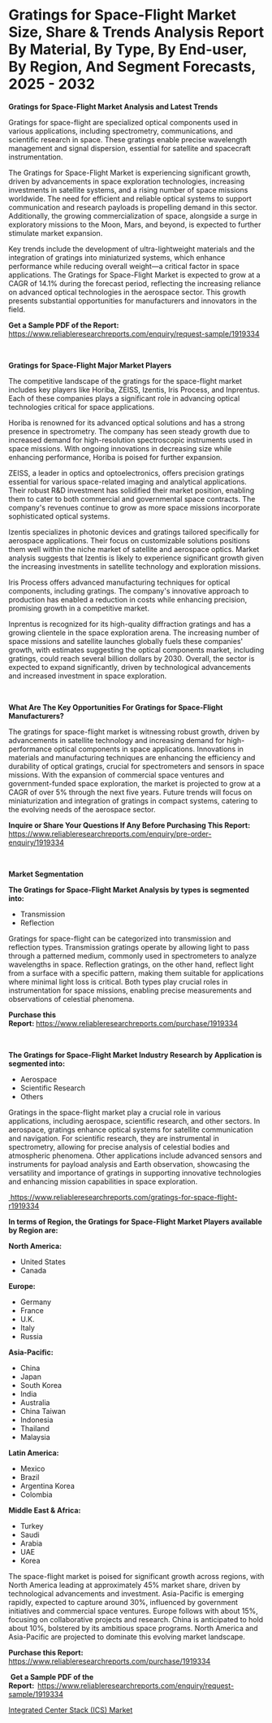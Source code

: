 <p><h1>Gratings for Space-Flight Market Size, Share & Trends Analysis Report By Material, By Type, By End-user, By Region, And Segment Forecasts, 2025 - 2032</h1></p><p><strong>Gratings for Space-Flight Market Analysis and Latest Trends</strong></p>
<p><p>Gratings for space-flight are specialized optical components used in various applications, including spectrometry, communications, and scientific research in space. These gratings enable precise wavelength management and signal dispersion, essential for satellite and spacecraft instrumentation.</p><p>The Gratings for Space-Flight Market is experiencing significant growth, driven by advancements in space exploration technologies, increasing investments in satellite systems, and a rising number of space missions worldwide. The need for efficient and reliable optical systems to support communication and research payloads is propelling demand in this sector. Additionally, the growing commercialization of space, alongside a surge in exploratory missions to the Moon, Mars, and beyond, is expected to further stimulate market expansion.</p><p>Key trends include the development of ultra-lightweight materials and the integration of gratings into miniaturized systems, which enhance performance while reducing overall weight—a critical factor in space applications. The Gratings for Space-Flight Market is expected to grow at a CAGR of 14.1% during the forecast period, reflecting the increasing reliance on advanced optical technologies in the aerospace sector. This growth presents substantial opportunities for manufacturers and innovators in the field.</p></p>
<p><strong>Get a Sample PDF of the Report:&nbsp;</strong> <a href="https://www.reliableresearchreports.com/enquiry/request-sample/1919334?utm_campaign=2380&utm_medium=2&utm_source=Github&utm_content=ia&utm_term=13022025&utm_id=gratings-for-space-flight">https://www.reliableresearchreports.com/enquiry/request-sample/1919334</a></p>
<p>&nbsp;</p>
<p><strong>Gratings for Space-Flight Major Market Players</strong></p>
<p><p>The competitive landscape of the gratings for the space-flight market includes key players like Horiba, ZEISS, Izentis, Iris Process, and Inprentus. Each of these companies plays a significant role in advancing optical technologies critical for space applications.</p><p>Horiba is renowned for its advanced optical solutions and has a strong presence in spectrometry. The company has seen steady growth due to increased demand for high-resolution spectroscopic instruments used in space missions. With ongoing innovations in decreasing size while enhancing performance, Horiba is poised for further expansion.</p><p>ZEISS, a leader in optics and optoelectronics, offers precision gratings essential for various space-related imaging and analytical applications. Their robust R&D investment has solidified their market position, enabling them to cater to both commercial and governmental space contracts. The company's revenues continue to grow as more space missions incorporate sophisticated optical systems.</p><p>Izentis specializes in photonic devices and gratings tailored specifically for aerospace applications. Their focus on customizable solutions positions them well within the niche market of satellite and aerospace optics. Market analysis suggests that Izentis is likely to experience significant growth given the increasing investments in satellite technology and exploration missions.</p><p>Iris Process offers advanced manufacturing techniques for optical components, including gratings. The company's innovative approach to production has enabled a reduction in costs while enhancing precision, promising growth in a competitive market.</p><p>Inprentus is recognized for its high-quality diffraction gratings and has a growing clientele in the space exploration arena. The increasing number of space missions and satellite launches globally fuels these companies' growth, with estimates suggesting the optical components market, including gratings, could reach several billion dollars by 2030. Overall, the sector is expected to expand significantly, driven by technological advancements and increased investment in space exploration.</p></p>
<p>&nbsp;</p>
<p><strong>What Are The Key Opportunities For Gratings for Space-Flight Manufacturers?</strong></p>
<p><p>The gratings for space-flight market is witnessing robust growth, driven by advancements in satellite technology and increasing demand for high-performance optical components in space applications. Innovations in materials and manufacturing techniques are enhancing the efficiency and durability of optical gratings, crucial for spectrometers and sensors in space missions. With the expansion of commercial space ventures and government-funded space exploration, the market is projected to grow at a CAGR of over 5% through the next five years. Future trends will focus on miniaturization and integration of gratings in compact systems, catering to the evolving needs of the aerospace sector.</p></p>
<p><strong>Inquire or Share Your Questions If Any Before Purchasing This Report:</strong> <a href="https://www.reliableresearchreports.com/enquiry/pre-order-enquiry/1919334?utm_campaign=2380&utm_medium=2&utm_source=Github&utm_content=ia&utm_term=13022025&utm_id=gratings-for-space-flight">https://www.reliableresearchreports.com/enquiry/pre-order-enquiry/1919334</a></p>
<p>&nbsp;</p>
<p><strong>Market Segmentation</strong></p>
<p><strong>The Gratings for Space-Flight Market Analysis by types is segmented into:</strong></p>
<p><ul><li>Transmission</li><li>Reflection</li></ul></p>
<p><p>Gratings for space-flight can be categorized into transmission and reflection types. Transmission gratings operate by allowing light to pass through a patterned medium, commonly used in spectrometers to analyze wavelengths in space. Reflection gratings, on the other hand, reflect light from a surface with a specific pattern, making them suitable for applications where minimal light loss is critical. Both types play crucial roles in instrumentation for space missions, enabling precise measurements and observations of celestial phenomena.</p></p>
<p><strong>Purchase this Report:&nbsp;</strong><a href="https://www.reliableresearchreports.com/purchase/1919334?utm_campaign=2380&utm_medium=2&utm_source=Github&utm_content=ia&utm_term=13022025&utm_id=gratings-for-space-flight">https://www.reliableresearchreports.com/purchase/1919334</a></p>
<p>&nbsp;</p>
<p><strong>The Gratings for Space-Flight Market Industry Research by Application is segmented into:</strong></p>
<p><ul><li>Aerospace</li><li>Scientific Research</li><li>Others</li></ul></p>
<p><p>Gratings in the space-flight market play a crucial role in various applications, including aerospace, scientific research, and other sectors. In aerospace, gratings enhance optical systems for satellite communication and navigation. For scientific research, they are instrumental in spectrometry, allowing for precise analysis of celestial bodies and atmospheric phenomena. Other applications include advanced sensors and instruments for payload analysis and Earth observation, showcasing the versatility and importance of gratings in supporting innovative technologies and enhancing mission capabilities in space exploration.</p></p>
<p><a href="https://www.reliableresearchreports.com/gratings-for-space-flight-r1919334?utm_campaign=2380&utm_medium=2&utm_source=Github&utm_content=ia&utm_term=13022025&utm_id=gratings-for-space-flight">&nbsp;https://www.reliableresearchreports.com/gratings-for-space-flight-r1919334</a></p>
<p><strong>In terms of Region, the Gratings for Space-Flight Market Players available by Region are:</strong></p>
<p>
    <p> <strong> North America: </strong>
        <ul>
            <li>United States</li>
            <li>Canada</li>
        </ul>
        </p> 
    <p> <strong> Europe: </strong>
        <ul>
            <li>Germany</li>
            <li>France</li>
            <li>U.K.</li>
            <li>Italy</li>
            <li>Russia</li>
        </ul>
        </p> 
    <p> <strong> Asia-Pacific: </strong>
        <ul>
            <li>China</li>
            <li>Japan</li>
            <li>South Korea</li>
            <li>India</li>
            <li>Australia</li>
            <li>China Taiwan</li>
            <li>Indonesia</li>
            <li>Thailand</li>
            <li>Malaysia</li>
        </ul>
        </p> 
    <p> <strong> Latin America: </strong>
        <ul>
            <li>Mexico</li>
            <li>Brazil</li>
            <li>Argentina Korea</li>
            <li>Colombia</li>
        </ul>
        </p> 
    <p> <strong> Middle East & Africa: </strong>
        <ul>
            <li>Turkey</li>
            <li>Saudi</li>
            <li>Arabia</li>
            <li>UAE</li>
            <li>Korea</li>
        </ul>
    </p>
    </p>
<p><p>The space-flight market is poised for significant growth across regions, with North America leading at approximately 45% market share, driven by technological advancements and investment. Asia-Pacific is emerging rapidly, expected to capture around 30%, influenced by government initiatives and commercial space ventures. Europe follows with about 15%, focusing on collaborative projects and research. China is anticipated to hold about 10%, bolstered by its ambitious space programs. North America and Asia-Pacific are projected to dominate this evolving market landscape.</p></p>
<p><strong>Purchase this Report: </strong><a href="https://www.reliableresearchreports.com/purchase/1919334?utm_campaign=2380&utm_medium=2&utm_source=Github&utm_content=ia&utm_term=13022025&utm_id=gratings-for-space-flight">https://www.reliableresearchreports.com/purchase/1919334</a></p>
<p>&nbsp;<strong>Get a Sample PDF of the Report:&nbsp;&nbsp;</strong><a href="https://www.reliableresearchreports.com/enquiry/request-sample/1919334?utm_campaign=2380&utm_medium=2&utm_source=Github&utm_content=ia&utm_term=13022025&utm_id=gratings-for-space-flight">https://www.reliableresearchreports.com/enquiry/request-sample/1919334</a></p>
<p><strong></strong></p>
<p><p><a href="https://github.com/dolorespeddico90/Market-Research-Report-List-1/blob/main/integrated-center-stack-ics-market.md?utm_campaign=2380&utm_medium=2&utm_source=Github&utm_content=ia&utm_term=13022025&utm_id=gratings-for-space-flight">Integrated Center Stack (ICS) Market</a></p></p>